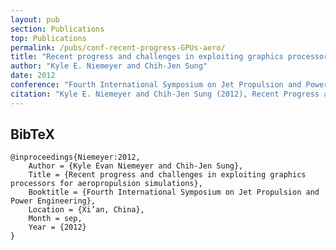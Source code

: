 ```yaml
---
layout: pub
section: Publications
top: Publications
permalink: /pubs/conf-recent-progress-GPUs-aero/
title: "Recent progress and challenges in exploiting graphics processors for aeropropulsion simulations"
author: "Kyle E. Niemeyer and Chih-Jen Sung"
date: 2012
conference: "Fourth International Symposium on Jet Propulsion and Power Engineering"
citation: "Kyle E. Niemeyer and Chih-Jen Sung (2012), Recent Progress and Challenges in Exploiting Graphics Processors for Aeropropulsion Simulations, Fourth International Symposium on Jet Propulsion and Power Engineering, Xi’an, China, 10--12 September."
---
```


## BibTeX

    @inproceedings{Niemeyer:2012,
        Author = {Kyle Evan Niemeyer and Chih-Jen Sung},
        Title = {Recent progress and challenges in exploiting graphics processors for aeropropulsion simulations},
        Booktitle = {Fourth International Symposium on Jet Propulsion and Power Engineering},
        Location = {Xi’an, China},
        Month = sep,
        Year = {2012}
    }
